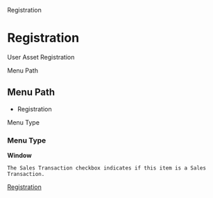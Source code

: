 
Registration
# Registration


User Asset Registration

Menu Path
## Menu Path



- Registration

Menu Type
### Menu Type

**Window**

```
The Sales Transaction checkbox indicates if this item is a Sales Transaction.
```

[Registration](../../window-registration.md)